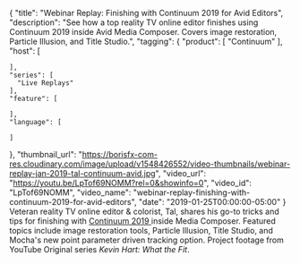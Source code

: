 {
  "title": "Webinar Replay: Finishing with Continuum 2019 for Avid Editors",
  "description": "See how a top reality TV online editor finishes using Continuum 2019 inside Avid Media Composer. Covers image restoration, Particle Illusion, and Title Studio.",
  "tagging": {
    "product": [
      "Continuum"
    ],
    "host": [

    ],
    "series": [
      "Live Replays"
    ],
    "feature": [

    ],
    "language": [

    ]
  },
  "thumbnail_url": "https://borisfx-com-res.cloudinary.com/image/upload/v1548426552/video-thumbnails/webinar-replay-jan-2019-tal-continuum-avid.jpg",
  "video_url": "https://youtu.be/LpTof69NOMM?rel=0&showinfo=0",
  "video_id": "LpTof69NOMM",
  "video_name": "webinar-replay-finishing-with-continuum-2019-for-avid-editors",
  "date": "2019-01-25T00:00:00-05:00"
}
Veteran reality TV online editor & colorist, Tal, shares his go-to tricks and tips for finishing with [Continuum 2019 ](https://borisfx.com/products/continuum/ "Boris FX - Continuum") inside Media Composer. Featured topics include image restoration tools, Particle Illusion, Title Studio, and Mocha's new point parameter driven tracking option. Project footage from YouTube Original series _Kevin Hart: What the Fit_.
